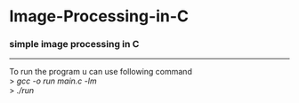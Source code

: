 # Image-Processing-in-C
### simple image processing in C
<hr>
To run the program u can use following command<br>
> <em>gcc -o run main.c -lm</em><br>
> <em>./run</em>
